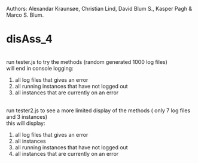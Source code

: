 Authors: Alexandar Kraunsøe, Christian Lind, David Blum S., Kasper Pagh & Marco S. Blum.
# disAss_4

<br> run tester.js to try the methods (random generated 1000 log files)
<br> will end in console logging: 
1. all log files that gives an error
2. all running instances that have not logged out
3. all instances that are currently on an error

<br> run tester2.js to see a more limited display of the methods ( only 7 log files and 3 instances)
<br> this will display:
1. all log files that gives an error
2. all instances
3. all running instances that have not logged out
4. all instances that are currently on an error
